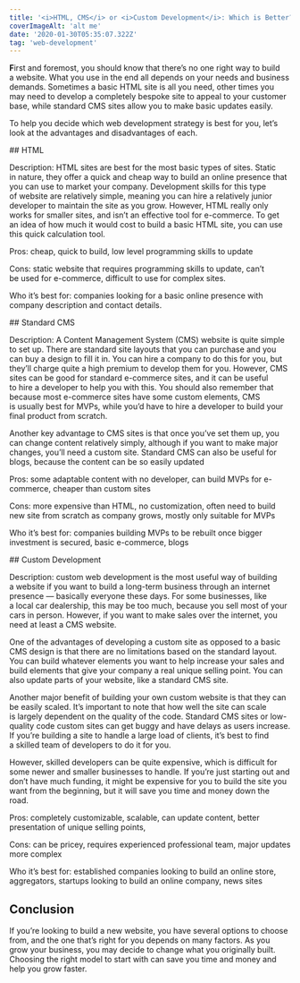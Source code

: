 ```yaml
---
title: '<i>HTML, CMS</i> or <i>Custom Development</i>: Which is Better?'
coverImageAlt: 'alt me'
date: '2020-01-30T05:35:07.322Z'
tag: 'web-development'
---
```


**F**irst and foremost, you should know that there’s no one right way to build a website. What you use in the end all depends on your needs and business demands. Sometimes a basic HTML site is all you need, other times you may need to develop a completely bespoke site to appeal to your customer base, while standard CMS sites allow you to make basic updates easily.

To help you decide which web development strategy is best for you, let’s look at the advantages and disadvantages of each.

<ParagraphWithImage imageName="html">
## HTML

<p>Description: HTML sites are best for the most basic types of sites. Static in nature, they offer a quick and cheap way to build an online presence that you can use to market your company. Development skills for this type of website are relatively simple, meaning you can hire a relatively junior developer to maintain the site as you grow. However, HTML really only works for smaller sites, and isn’t an effective tool for <span class="no-wrap">e-commerce</span>. To get an idea of how much it would cost to build a basic HTML site, you can use this quick calculation tool.</p>

<p>Pros: cheap, quick to build, low level programming skills to update</p>

<p>Cons: static website that requires programming skills to update, can’t be used for <span class="no-wrap">e-commerce</span>, difficult to use for complex sites.</p>

<p>Who it’s best for: companies looking for a basic online presence with company description and contact details.</p>
</ParagraphWithImage>

<ParagraphWithImage imageName="cms">
## Standard CMS

<p>Description: A Content Management System (CMS) website is quite simple to set up. There are standard site layouts that you can purchase and you can buy a design to fill it in. You can hire a company to do this for you, but they’ll charge quite a high premium to develop them for you. However, CMS sites can be good for standard <span class="no-wrap">e-commerce</span> sites, and it can be useful to hire a developer to help you with this. You should also remember that because most <span class="no-wrap">e-commerce</span> sites have some custom elements, CMS is usually best for MVPs, while you’d have to hire a developer to build your final product from scratch.</p>

<p>Another key advantage to CMS sites is that once you’ve set them up, you can change content relatively simply, although if you want to make major changes, you’ll need a custom site. Standard CMS can also be useful for blogs, because the content can be so easily updated</p>

<p>Pros: some adaptable content with no developer, can build MVPs for <span class="no-wrap">e-commerce</span>, cheaper than custom sites</p>

<p>Cons: more expensive than HTML, no customization, often need to build new site from scratch as company grows, mostly only suitable for MVPs</p>

<p>Who it’s best for: companies building MVPs to be rebuilt once bigger investment is secured, basic <span class="no-wrap">e-commerce</span>, blogs</p>
</ParagraphWithImage>

<ParagraphWithImage imageName="custom-development">
## Custom Development

<p>Description: custom web development is the most useful way of building a website if you want to build a long-term business through an internet presence — basically everyone these days. For some businesses, like a local car dealership, this may be too much, because you sell most of your cars in person. However, if you want to make sales over the internet, you need at least a CMS website.</p>

<p>One of the advantages of developing a custom site as opposed to a basic CMS design is that there are no limitations based on the standard layout. You can build whatever elements you want to help increase your sales and build elements that give your company a real unique selling point. You can also update parts of your website, like a standard CMS site.</p>

<p>Another major benefit of building your own custom website is that they can be easily scaled. It’s important to note that how well the site can scale is largely dependent on the quality of the code. Standard CMS sites or low-quality code custom sites can get buggy and have delays as users increase. If you’re building a site to handle a large load of clients, it’s best to find a skilled team of developers to do it for you.</p>

<p>However, skilled developers can be quite expensive, which is difficult for some newer and smaller businesses to handle. If you’re just starting out and don’t have much funding, it might be expensive for you to build the site you want from the beginning, but it will save you time and money down the road.</p>

<p>Pros: completely customizable, scalable, can update content, better presentation of unique selling points,</p>

<p>Cons: can be pricey, requires experienced professional team, major updates more complex</p>

<p>Who it’s best for: established companies looking to build an online store, aggregators, startups looking to build an online company, news sites</p>
</ParagraphWithImage>

<Separator type="color-line" lineColor="#D3D3FF" imageTitle="peopleWithBasket" imageName="peopleWithBasket"/>

## Conclusion

If you’re looking to build a new website, you have several options to choose from, and the one that’s right for you depends on many factors. As you grow your business, you may decide to change what you originally built. Choosing the right model to start with can save you time and money and help you grow faster.
